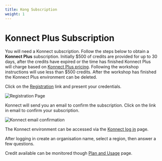 ```yaml
---
title: Kong Subscription
weight: 1
---
```


# Konnect Plus Subscription

You will need a Konnect subscription. Follow the steps below to obtain a **Konnect Plus** subscription.
Initially $500 of credits are provided for up to 30 days, after the credits have expired or the time has finished Konnect Plus will charge based on [Konnect Plus pricing](https://konghq.com/pricing). Following the workshop instructions will use less than $500 credits. After the workshop has finished the Konnect Plus environment can be deleted.

Click on the [Registration](https://konghq.com/products/kong-konnect/register?utm_medium=partner&utm_source=aws&utm_campaign=aws-devops-workshop-webinar) link and present your credentials. 

![Registration Page](/images/registration_page.png)

Konnect will send you an email to confirm the subscription. Click on the link in email to confirm your subscription.

![Konnect email confirmation](/images/konnect-email-confirmation.png)

The Konnect environment can be accessed via the [Konnect log in](http://cloud.konghq.com/) page.

After logging in create an organisation name, select a region, then answer a few questions.

Credit available can be monitored though [Plan and Usage](https://cloud.konghq.com/global/plan-and-usage) page.